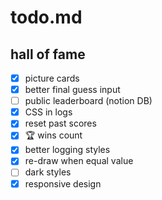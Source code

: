 # todo.md

## hall of fame

- [x] picture cards
- [x] better final guess input
- [ ] public leaderboard (notion DB)
- [x] CSS in logs
- [x] reset past scores
- [x] 🏆 wins count
- [x] better logging styles
- [x] re-draw when equal value
- [ ] dark styles
- [x] responsive design
